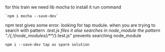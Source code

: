 for this train we need lib mocha
to install it run command   

    `npm i mocha --save-dev`
    
    
npm test gives some error. looking for tap mudule. 
when you are trying to search with pattern *.test.js files it alse searches in node_module
the pattern \"./{,!(node_modules)/**/}*.test.js\" prevents searching node_module

    npm i --save-dev tap as spare solution